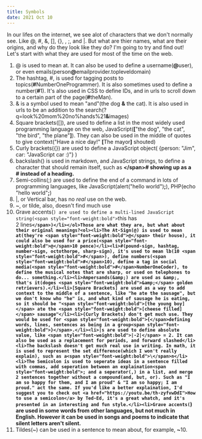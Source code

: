 ```yaml
---
title: Symbols
date: 2021 Oct 10
---
```

In our lifes on the internet, we see alot of characters that we don't normally see. Like @, #, &amp;, [], {}, \, ;, and |. But what are thier names, what are their origins, and why do they look like they do? I'm going to try and find out!<br>Let's start with what they are used for most of the time on the web.<ol><li>@ is used to mean at. It can also be used to define a username(<span style="font-weight:bold">@</span>user), or even emails(person<span style="font-weight:bold">@</span>emailprovider.topleveldomain)</li><li>The hashtag, #, is used for tagging posts to topics(<span style="font-weight:bold">#</span>NumberOneProgrammer). It is also sometimes used to define a number(<span style="font-weight:bold">#</span>1). It's also used in CSS to define IDs, and in urls to scroll down to a certain part of the page(<span style="font-weight:bold">#</span>theMan).</li><li>&amp; is a symbol used to mean "and"(the dog <span style="font-weight:bold">&amp;</span> the cat). It is also used in urls to be an addition to the search(?q=look%20mom%20no%hands%21<span style="font-weight:bold">&amp;</span>images)</li><li>Square brackets([]), are used to define a list in the most widely used programming language on the web, JavaScript(<span style="font-weight:bold">[</span>"the dog", "the cat", "the bird", "the plane"<span style="font-weight:bold">]</span>). They can also be used in the middle of quotes to give context("Have a nice day!" <span style="font-weight:bold">[</span>The mayor<span style="font-weight:bold">]</span> shouted)</li><li>Curly brackets({}) are used to define a JavaScript object( {person: "Jim", car: "JavaScript car :)"} )</li><li>backslash(\) is used in markdown, and JavaScript strings, to define a character that should remain itself, such as <span style="font-weight:bold">\</span># showing up as a # instead of a heading.</li><li>Semi-collins(;) are used to define the end of a command in lots of programming languages, like JavaScript(alert("hello world")<span style="font-weight:bold">;</span>), PHP(echo "hello world"<span style="font-weight:bold">;</span>)</li><li>|, or Vertical bar, has no <em>real</em> use on the web.</li><li>~, or tilde, also, doesn't find much use</li><li>Grave accents(`) are used to define a multi-lined JavaScript string(<span style="font-weight:bold">`</span>this has<br>2 lines<span style="font-weight:bold">`</span>)</li></ol>Those are what they are, but what about their original meanings?<ol><li>The At-Sign(@) is used to mean at(they're <span style="font-weight:bold">@</span> their house), it could also be used for a price(<span style="font-weight:bold">@</span>10 pence)</li><li>#(pound-sign, hashtag, number-sign, octothorpe, sharp-sign), it's used to mean lb(10 <span style="font-weight:bold">#</span>), define numbers(<span style="font-weight:bold">#</span>10), define a tag in social media(<span style="font-weight:bold">#</span>NumberOneCoder), to define the musical notes that are sharp, or used on telephones to do... something.</li><li>Ampersands(&amp;) are used as &amp;, that's it(doges <span style="font-weight:bold">&amp;</span> golden retrievers).</li><li>[Square Brackets] are used as a way to add context to the middle of a sentence, like "he ate the sausage", but we don't know who "he" is, and what kind of sausage he is eating, so it should be "<span style="font-weight:bold">[the young boy]</span> ate the <span style="font-weight:bold">[cheese filled]</span> sausage"</li><li>{Curly Brackets} don't get much use. They would be used for <span style="font-weight:bold">{</span>defining words, lines, sentences as being in a group<span style="font-weight:bold">}</span>.</li><li>|s are used to define absolute value, like <span style="font-weight:bold">|-2|</span> = 2. It can also be used as a replacement for periods, and forward slashed</li><li>The backslash doesn't get much real use in writing. In math, it is used to represent the set difference(which I won't really explain), such as a<span style="font-weight:bold">\</span>n</li><li>The Semicolon is used to seperate ideas in a sentence filled with commas, add seperation between an explaination<span style="font-weight:bold">; and a seperator(,) in a list, and merge 2 sentences together without a compound(and, but, or). Such as "I am so happy for them, and I am proud" & "I am so happy; I am proud." act the same. If you'd like a better explaination, I'd suggest you to check out <a href="https://youtu.be/th-zyfvwDdI">How to use a semicolon</a> by Ted-Ed, it's a great whatch, and it's presented in an interesting and fun style.</li><li>Grave accents(`) are used in some words from other languages, but not much in English. However it can be used in songs and poems to indicate that silent letters aren't silent.</li><li>Tildes(~) can be used in a sentence to mean about, for example, <span style="font-weight:bold">~</span>10.</li></ol>